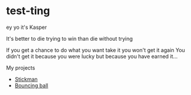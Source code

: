 # test-ting



ey yo it's Kasper

It's better to die trying to win than die without trying

If you get a chance to do what you want take it you won't get it again
You didn't get it because you were lucky but because you have earned it...




My projects

- [Stickman](stickman-demo/)
- [Bouncing ball](bouncingball-demo/)
 
 

